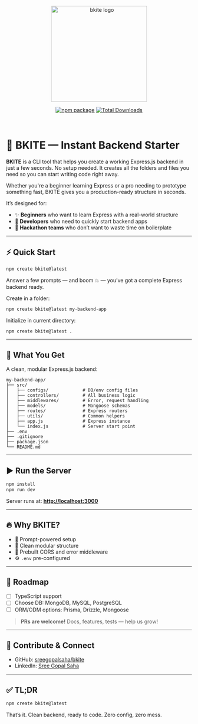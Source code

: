 <p align="center">
  <a href="https://github.com/sreegopalsaha/bkite" target="_blank" rel="noopener noreferrer">
    <img width="260" src="https://github.com/user-attachments/assets/8a7d37bf-ffb6-440e-a788-bf4cbc03d51d" alt="bkite logo">
  </a>
</p>

<p align="center">
  <a href="https://www.npmjs.com/package/create-bkite"><img src="https://img.shields.io/npm/v/create-bkite?color=blue&label=npm" alt="npm package"></a>
  <a href="https://www.npmjs.com/package/create-bkite">
    <img src="https://img.shields.io/npm/dt/create-bkite" alt="Total Downloads">
  </a>
</p>

<br/>

# 🚀 BKITE — Instant Backend Starter

**BKITE** is a CLI tool that helps you create a working Express.js backend in just a few seconds. No setup needed. It creates all the folders and files you need so you can start writing code right away.

Whether you're a beginner learning Express or a pro needing to prototype something fast, BKITE gives you a production-ready structure in seconds.

It’s designed for:

* ✨ **Beginners** who want to learn Express with a real-world structure
* 💼 **Developers** who need to quickly start backend apps
* 🧱 **Hackathon teams** who don’t want to waste time on boilerplate

---

## ⚡️ Quick Start

```bash
npm create bkite@latest
```

Answer a few prompts — and boom 💥 — you’ve got a complete Express backend ready.

Create in a folder:

```bash
npm create bkite@latest my-backend-app
```

Initialize in current directory:

```bash
npm create bkite@latest .
```

---

## 📁 What You Get

A clean, modular Express.js backend:

```
my-backend-app/
├── src/
│   ├── configs/             # DB/env config files
│   ├── controllers/         # All business logic
│   ├── middlewares/         # Error, request handling
│   ├── models/              # Mongoose schemas
│   ├── routes/              # Express routers
│   ├── utils/               # Common helpers
│   ├── app.js               # Express instance
│   └── index.js             # Server start point
├── .env
├── .gitignore
├── package.json
└── README.md
```

---

## ▶️ Run the Server

```bash
npm install
npm run dev
```

Server runs at: **[http://localhost:3000](http://localhost:3000)**

---

## 🔥 Why BKITE?

* 🧠 Prompt-powered setup
* 📆 Clean modular structure
* 🔐 Prebuilt CORS and error middleware
* ⚙️ `.env` pre-configured

---

## 🌱 Roadmap

* [ ] TypeScript support
* [ ] Choose DB: MongoDB, MySQL, PostgreSQL
* [ ] ORM/ODM options: Prisma, Drizzle, Mongoose

> **PRs are welcome!** Docs, features, tests — help us grow!

---

## 🤝 Contribute & Connect

* GitHub: [sreegopalsaha/bkite](https://github.com/sreegopalsaha/bkite)
* LinkedIn: [Sree Gopal Saha](https://www.linkedin.com/in/sreegopalsaha/)

---

## ✅ TL;DR

```bash
npm create bkite@latest
```

That’s it. Clean backend, ready to code. Zero config, zero mess.
